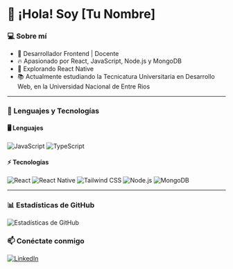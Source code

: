 # 👋 ¡Hola! Soy [Tu Nombre]

### 💻 Sobre mí
- 🚀 Desarrollador Frontend | Docente
- 🔥 Apasionado por React, JavaScript, Node.js y MongoDB
- 🎯 Explorando React Native
- 📚 Actualmente estudiando la Tecnicatura Universitaria en Desarrollo Web, en la Universidad Nacional de Entre Rios

---

### 🚀 Lenguajes y Tecnologías

#### 🖥️ **Lenguajes**
![JavaScript](https://img.shields.io/badge/-JavaScript-F7DF1E?style=flat&logo=javascript&logoColor=black)
![TypeScript](https://img.shields.io/badge/-TypeScript-3178C6?style=flat&logo=typescript&logoColor=white)

#### ⚡ **Tecnologías**
![React](https://img.shields.io/badge/-React-61DAFB?style=flat&logo=react&logoColor=white)
![React Native](https://img.shields.io/badge/-React%20Native-61DAFB?style=flat&logo=react&logoColor=white)
![Tailwind CSS](https://img.shields.io/badge/-Tailwind%20CSS-38B2AC?style=flat&logo=tailwind-css&logoColor=white)
![Node.js](https://img.shields.io/badge/-Node.js-339933?style=flat&logo=node.js&logoColor=white)
![MongoDB](https://img.shields.io/badge/-MongoDB-47A248?style=flat&logo=mongodb&logoColor=white)

---

### 📊 Estadísticas de GitHub
![Estadísticas de GitHub](https://github-readme-stats.vercel.app/api?username=tuusuario&show_icons=true&theme=radical)

### 📫 Conéctate conmigo
[![LinkedIn](https://img.shields.io/badge/-LinkedIn-blue?style=flat&logo=linkedin)](https://www.linkedin.com/in/matias-gabriel-terrera-4b5601aa/)

